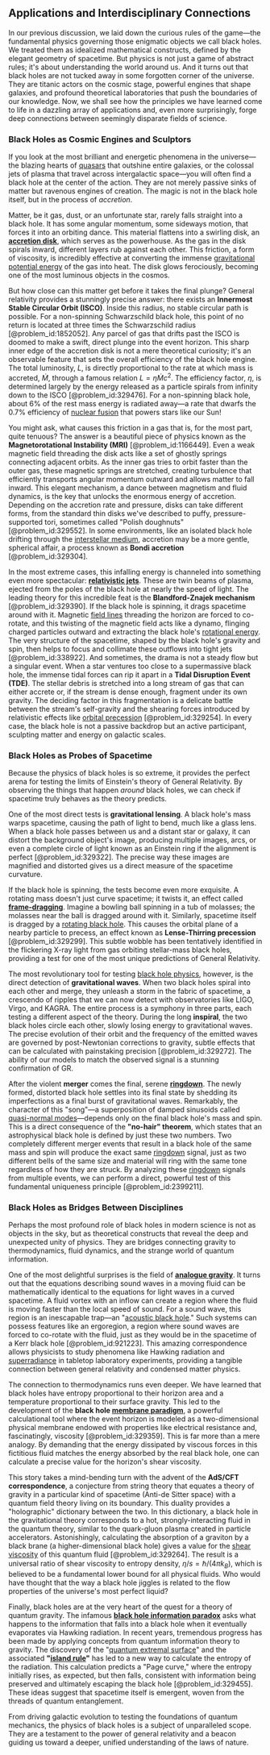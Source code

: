## Applications and Interdisciplinary Connections

In our previous discussion, we laid down the curious rules of the game—the fundamental physics governing those enigmatic objects we call black holes. We treated them as idealized mathematical constructs, defined by the elegant geometry of spacetime. But physics is not just a game of abstract rules; it's about understanding the world around us. And it turns out that black holes are not tucked away in some forgotten corner of the universe. They are titanic actors on the cosmic stage, powerful engines that shape galaxies, and profound theoretical laboratories that push the boundaries of our knowledge. Now, we shall see how the principles we have learned come to life in a dazzling array of applications and, even more surprisingly, forge deep connections between seemingly disparate fields of science.

### Black Holes as Cosmic Engines and Sculptors

If you look at the most brilliant and energetic phenomena in the universe—the blazing hearts of [quasars](@article_id:158727) that outshine entire galaxies, or the colossal jets of plasma that travel across intergalactic space—you will often find a black hole at the center of the action. They are not merely passive sinks of matter but ravenous engines of creation. The magic is not in the black hole itself, but in the process of *accretion*.

Matter, be it gas, dust, or an unfortunate star, rarely falls straight into a black hole. It has some angular momentum, some sideways motion, that forces it into an orbiting dance. This material flattens into a swirling disk, an **[accretion disk](@article_id:159110)**, which serves as the powerhouse. As the gas in the disk spirals inward, different layers rub against each other. This friction, a form of viscosity, is incredibly effective at converting the immense [gravitational potential energy](@article_id:268544) of the gas into heat. The disk glows ferociously, becoming one of the most luminous objects in the cosmos.

But how close can this matter get before it takes the final plunge? General relativity provides a stunningly precise answer: there exists an **Innermost Stable Circular Orbit (ISCO)**. Inside this radius, no stable circular path is possible. For a non-spinning Schwarzschild black hole, this point of no return is located at three times the Schwarzschild radius [@problem_id:1852052]. Any parcel of gas that drifts past the ISCO is doomed to make a swift, direct plunge into the event horizon. This sharp inner edge of the accretion disk is not a mere theoretical curiosity; it's an observable feature that sets the overall efficiency of the black hole engine. The total luminosity, $L$, is directly proportional to the rate at which mass is accreted, $\dot{M}$, through a famous relation $L = \eta \dot{M} c^2$. The efficiency factor, $\eta$, is determined largely by the energy released as a particle spirals from infinity down to the ISCO [@problem_id:329476]. For a non-spinning black hole, about 6% of the rest mass energy is radiated away—a rate that dwarfs the 0.7% efficiency of [nuclear fusion](@article_id:138818) that powers stars like our Sun!

You might ask, what causes this friction in a gas that is, for the most part, quite tenuous? The answer is a beautiful piece of physics known as the **Magnetorotational Instability (MRI)** [@problem_id:1166449]. Even a weak magnetic field threading the disk acts like a set of ghostly springs connecting adjacent orbits. As the inner gas tries to orbit faster than the outer gas, these magnetic springs are stretched, creating turbulence that efficiently transports angular momentum outward and allows matter to fall inward. This elegant mechanism, a dance between magnetism and fluid dynamics, is the key that unlocks the enormous energy of accretion. Depending on the accretion rate and pressure, disks can take different forms, from the standard thin disks we've described to puffy, pressure-supported tori, sometimes called "Polish doughnuts" [@problem_id:329552]. In some environments, like an isolated black hole drifting through the [interstellar medium](@article_id:149537), accretion may be a more gentle, spherical affair, a process known as **Bondi accretion** [@problem_id:329304].

In the most extreme cases, this infalling energy is channeled into something even more spectacular: **[relativistic jets](@article_id:158969)**. These are twin beams of plasma, ejected from the poles of the black hole at nearly the speed of light. The leading theory for this incredible feat is the **Blandford-Znajek mechanism** [@problem_id:329390]. If the black hole is spinning, it drags spacetime around with it. Magnetic [field lines](@article_id:171732) threading the horizon are forced to co-rotate, and this twisting of the magnetic field acts like a dynamo, flinging charged particles outward and extracting the black hole's [rotational energy](@article_id:160168). The very structure of the spacetime, shaped by the black hole's gravity and spin, then helps to focus and collimate these outflows into tight jets [@problem_id:338922]. And sometimes, the drama is not a steady flow but a singular event. When a star ventures too close to a supermassive black hole, the immense tidal forces can rip it apart in a **Tidal Disruption Event (TDE)**. The stellar debris is stretched into a long stream of gas that can either accrete or, if the stream is dense enough, fragment under its own gravity. The deciding factor in this fragmentation is a delicate battle between the stream's self-gravity and the shearing forces introduced by relativistic effects like [orbital precession](@article_id:184102) [@problem_id:329254]. In every case, the black hole is not a passive backdrop but an active participant, sculpting matter and energy on galactic scales.

### Black Holes as Probes of Spacetime

Because the physics of black holes is so extreme, it provides the perfect arena for testing the limits of Einstein's theory of General Relativity. By observing the things that happen *around* black holes, we can check if spacetime truly behaves as the theory predicts.

One of the most direct tests is **gravitational lensing**. A black hole's mass warps spacetime, causing the path of light to bend, much like a glass lens. When a black hole passes between us and a distant star or galaxy, it can distort the background object's image, producing multiple images, arcs, or even a complete circle of light known as an Einstein ring if the alignment is perfect [@problem_id:329322]. The precise way these images are magnified and distorted gives us a direct measure of the spacetime curvature.

If the black hole is spinning, the tests become even more exquisite. A rotating mass doesn't just curve spacetime; it twists it, an effect called **[frame-dragging](@article_id:159698)**. Imagine a bowling ball spinning in a tub of molasses; the molasses near the ball is dragged around with it. Similarly, spacetime itself is dragged by a [rotating black hole](@article_id:261173). This causes the orbital plane of a nearby particle to precess, an effect known as **Lense-Thirring precession** [@problem_id:329299]. This subtle wobble has been tentatively identified in the flickering X-ray light from gas orbiting stellar-mass black holes, providing a test for one of the most unique predictions of General Relativity.

The most revolutionary tool for testing [black hole physics](@article_id:159978), however, is the direct detection of **gravitational waves**. When two black holes spiral into each other and merge, they unleash a storm in the fabric of spacetime, a crescendo of ripples that we can now detect with observatories like LIGO, Virgo, and KAGRA. The entire process is a symphony in three parts, each testing a different aspect of the theory. During the long **inspiral**, the two black holes circle each other, slowly losing energy to gravitational waves. The precise evolution of their orbit and the frequency of the emitted waves are governed by post-Newtonian corrections to gravity, subtle effects that can be calculated with painstaking precision [@problem_id:329272]. The ability of our models to match the observed signal is a stunning confirmation of GR.

After the violent **merger** comes the final, serene **[ringdown](@article_id:261011)**. The newly formed, distorted black hole settles into its final state by shedding its imperfections as a final burst of gravitational waves. Remarkably, the character of this "song"—a superposition of damped sinusoids called [quasi-normal modes](@article_id:189851)—depends only on the final black hole's mass and spin. This is a direct consequence of the **"no-hair" theorem**, which states that an astrophysical black hole is defined by just these two numbers. Two completely different merger events that result in a black hole of the same mass and spin will produce the exact same [ringdown](@article_id:261011) signal, just as two different bells of the same size and material will ring with the same tone regardless of how they are struck. By analyzing these [ringdown](@article_id:261011) signals from multiple events, we can perform a direct, powerful test of this fundamental uniqueness principle [@problem_id:2399211].

### Black Holes as Bridges Between Disciplines

Perhaps the most profound role of black holes in modern science is not as objects in the sky, but as theoretical constructs that reveal the deep and unexpected unity of physics. They are bridges connecting gravity to thermodynamics, fluid dynamics, and the strange world of quantum information.

One of the most delightful surprises is the field of **[analogue gravity](@article_id:144376)**. It turns out that the equations describing sound waves in a moving fluid can be mathematically identical to the equations for light waves in a curved spacetime. A fluid vortex with an inflow can create a region where the fluid is moving faster than the local speed of sound. For a sound wave, this region is an inescapable trap—an "[acoustic black hole](@article_id:157273)." Such systems can possess features like an ergoregion, a region where sound waves are forced to co-rotate with the fluid, just as they would be in the spacetime of a Kerr black hole [@problem_id:921223]. This amazing correspondence allows physicists to study phenomena like Hawking radiation and [superradiance](@article_id:149005) in tabletop laboratory experiments, providing a tangible connection between general relativity and condensed matter physics.

The connection to thermodynamics runs even deeper. We have learned that black holes have entropy proportional to their horizon area and a temperature proportional to their surface gravity. This led to the development of the **black hole [membrane paradigm](@article_id:268407)**, a powerful calculational tool where the event horizon is modeled as a two-dimensional physical membrane endowed with properties like electrical resistance and, fascinatingly, viscosity [@problem_id:329359]. This is far more than a mere analogy. By demanding that the energy dissipated by viscous forces in this fictitious fluid matches the energy absorbed by the real black hole, one can calculate a precise value for the horizon's shear viscosity.

This story takes a mind-bending turn with the advent of the **AdS/CFT correspondence**, a conjecture from string theory that equates a theory of gravity in a particular kind of spacetime (Anti-de Sitter space) with a quantum field theory living on its boundary. This duality provides a "holographic" dictionary between the two. In this dictionary, a black hole in the gravitational theory corresponds to a hot, strongly-interacting fluid in the quantum theory, similar to the quark-gluon plasma created in particle accelerators. Astonishingly, calculating the absorption of a graviton by a black brane (a higher-dimensional black hole) gives a value for the [shear viscosity](@article_id:140552) of this quantum fluid [@problem_id:329264]. The result is a universal ratio of shear viscosity to entropy density, $\eta/s = \hbar / (4\pi k_B)$, which is believed to be a fundamental lower bound for all physical fluids. Who would have thought that the way a black hole jiggles is related to the flow properties of the universe's most perfect liquid?

Finally, black holes are at the very heart of the quest for a theory of quantum gravity. The infamous **[black hole information paradox](@article_id:139646)** asks what happens to the information that falls into a black hole when it eventually evaporates via Hawking radiation. In recent years, tremendous progress has been made by applying concepts from quantum information theory to gravity. The discovery of the "[quantum extremal surface](@article_id:147256)" and the associated **"[island rule](@article_id:147303)"** has led to a new way to calculate the entropy of the radiation. This calculation predicts a "Page curve," where the entropy initially rises, as expected, but then falls, consistent with information being preserved and ultimately escaping the black hole [@problem_id:329455]. These ideas suggest that spacetime itself is emergent, woven from the threads of quantum entanglement.

From driving galactic evolution to testing the foundations of quantum mechanics, the physics of black holes is a subject of unparalleled scope. They are a testament to the power of general relativity and a beacon guiding us toward a deeper, unified understanding of the laws of nature.